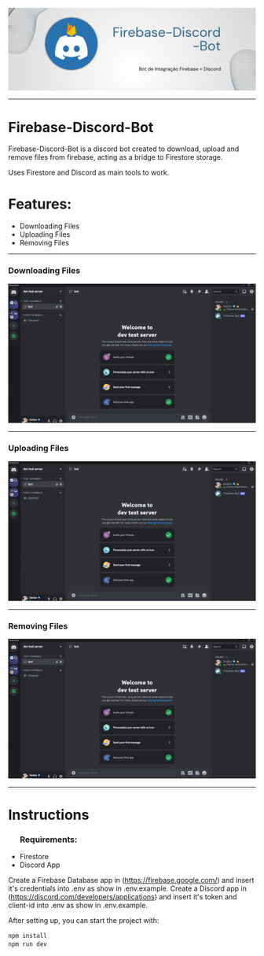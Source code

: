 <img src="src/assets/banner.png" title="Firebase-Discord-Bot Banner"></img>


-----

# Firebase-Discord-Bot

Firebase-Discord-Bot is a discord bot created to download, upload and remove files from firebase, acting as a bridge to Firestore storage. 

Uses Firestore and Discord as main tools to work.


<h1>Features:</h1>

<ul>
    <li>Downloading Files</li>
    <li>Uploading Files</li>
    <li>Removing Files</li>
</ul>

-----

<h3>Downloading Files</h3>
<img src="src/assets/download_example.gif" title="Downloading Files Procedure"></img>

-----

<h3>Uploading Files</h3>
<img src="src/assets/upload_example.gif" title="Uploading Files Procedure"></img>

-----

<h3>Removing Files</h3>
<img src="src/assets/remove_example.gif" title="Removing Files Procedure"></img>

-----

<h1>Instructions</h1>

<ul><h3>Requirements:</h3> 
    <li>Firestore</li>
    <li>Discord App</li>
</ul>


Create a Firebase Database app in (https://firebase.google.com/) and insert it's credentials into .env as show in .env.example.
Create a Discord app in (https://discord.com/developers/applications) and insert it's token and client-id into .env as show in .env.example.

After setting up, you can start the project with: 

```bash
npm install
npm run dev
```
